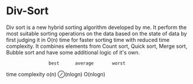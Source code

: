 # Div-Sort
Div sort is a new hybrid sorting algorithm developed by me.
It perform the most suitable sorting operations on the data based on the state of data by first judging it in O(n) time for faster sorting time with reduced  time complexity. 
It combines elements from Count sort, Quick sort, Merge sort, Bubble sort and have some additional logic of it's own.

                    best      average       worst
time complexity     o(n)     ⊘(nlogn)    O(nlogn)
